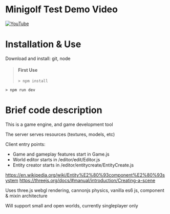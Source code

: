 # Minigolf Test Demo Video

[![YouTube](https://img.youtube.com/vi/lOMJUnvHzDo/0.jpg)](https://www.youtube.com/watch?v=lOMJUnvHzDo "YouTube")




# Installation & Use

Download and install: git, node

> #### First Use
>```
>> npm install
>```

```
> npm run dev
```


# Brief code description

This is a game engine, and game development tool

The server serves resources (textures, models, etc)

Client entry points:
* Game and gameplay features start in Game.js
* World editor starts in /editor/edit/Editor.js
* Entity creator starts in /editor/entitycreate/EntityCreate.js

https://en.wikipedia.org/wiki/Entity%E2%80%93component%E2%80%93system
https://threejs.org/docs/#manual/introduction/Creating-a-scene

Uses three.js webgl rendering, cannonjs physics, vanilla es6 js, component & mixin architecture

Will support small and open worlds, currently singleplayer only
